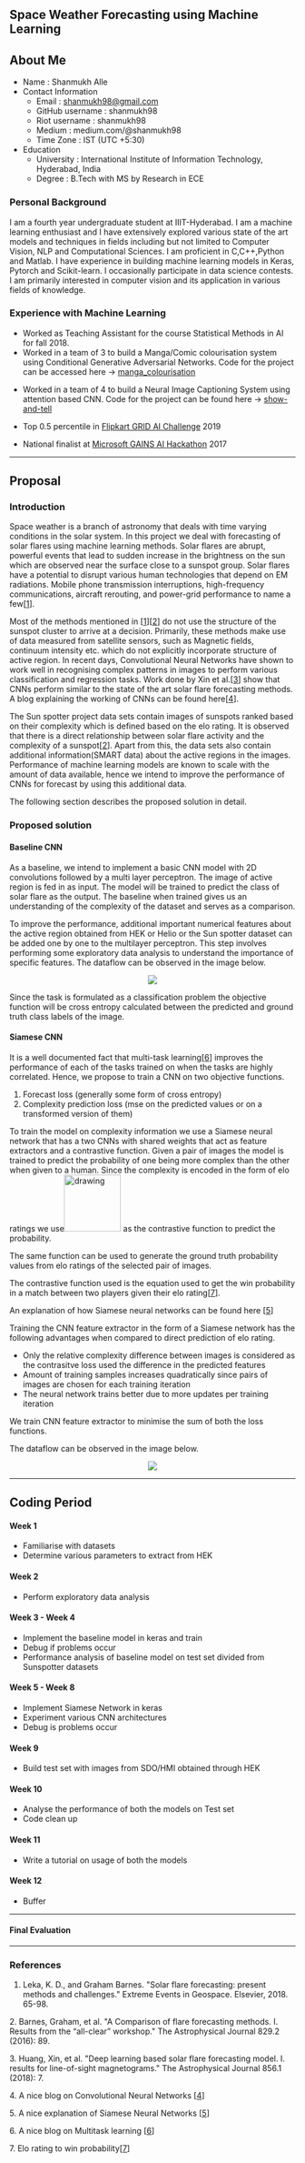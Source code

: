 ## Space Weather Forecasting using Machine Learning

## About Me
* Name : Shanmukh Alle
* Contact Information
    - Email : shanmukh98@gmail.com
    - GitHub username : shanmukh98
    - Riot username : shanmukh98
    - Medium : medium.com/@shanmukh98
    - Time Zone : IST (UTC +5:30)
* Education
    - University : International Institute of Information Technology, Hyderabad, India
    - Degree : B.Tech with MS by Research in ECE

### Personal Background
I am a fourth year undergraduate student at IIIT-Hyderabad. I am a machine learning enthusiast and I have extensively explored various state of the art models and techniques in fields including but not limited to Computer Vision, NLP and Computational Sciences. I am proficient in C,C++,Python and Matlab. I have experience in building machine learning models in  Keras, Pytorch and Scikit-learn. I occasionally participate in data science contests. I am primarily interested in computer vision and its application in various fields of knowledge.
### Experience with Machine Learning
* Worked as Teaching Assistant for the course Statistical Methods in AI for fall 2018.
* Worked in a team of 3 to build a Manga/Comic colourisation system using Conditional Generative Adversarial Networks. Code for the project can be accessed here -> [manga_colourisation]  

[manga_colourisation]: https://github.com/sudheerachary/Manga_Colorization
* Worked in a team of 4 to build a Neural Image Captioning System using attention based CNN. Code for the project can be found here -> [show-and-tell] 

[show-and-tell]: https://github.com/Saiteja-Reddy/Show-and-Tell

* Top 0.5 percentile in [Flipkart GRID AI Challenge] 2019 

[Flipkart GRID AI Challenge]: https://dare2compete.com/o/Flipkart-GRiD-Teach-The-Machines-2019-74928?utm_source=MailingList20&utm_medium=Mailer&utm_campaign=FlipkartGrid

* National finalist at [Microsoft GAINS AI Hackathon] 2017

[Microsoft GAINS AI Hackathon]: https://allevents.in/hyderabad/gains-ai-hackathon/290290021463159
___
## Proposal
### Introduction
Space weather is a branch of astronomy that deals with time varying conditions in the solar system. In this project we deal with forecasting of solar flares using machine learning methods. Solar flares are abrupt, powerful events that lead to sudden increase in the brightness on the sun which are observed near the surface close to a sunspot group. Solar flares have a potential to disrupt various human technologies that depend on EM radiations. Mobile phone
transmission interruptions, high-frequency communications, aircraft rerouting, and power-grid performance to name a few[[1]].

 Most of the methods mentioned in [[1]][[2]] do not use the structure of the sunspot cluster to arrive at a decision. Primarily, these methods make use of data measured from satellite sensors, such as Magnetic fields, continuum intensity etc. which do not explicitly incorporate structure of active region. In recent days, Convolutional Neural Networks have shown to work well in recognising complex patterns in images to perform various classification and regression tasks. Work done by Xin et al.[[3]] show that CNNs perform similar to the state of the art solar flare forecasting methods. A blog explaining the working of CNNs can be found here[[4]].
 
 The Sun spotter project data sets contain images of sunspots ranked based on their complexity which is defined based on the elo rating. It is observed that there is a direct relationship between solar flare activity and the complexity of a sunspot[[2]]. Apart from this, the data sets also contain additional information(SMART data) about the active regions in the images. Performance of machine learning models are known to scale with the amount of data available, hence we intend to improve the performance of CNNs for forecast by using this additional data. 

The following section describes the proposed solution in detail. 

### Proposed solution

#### Baseline CNN
As a baseline, we intend to implement a basic CNN model with 2D convolutions followed by a multi layer perceptron. The image of active region is fed in as input. The model will be trained to predict the class of solar flare as the output. The baseline when trained gives us an understanding of the complexity of the dataset and serves as a comparison. 

To improve the performance, additional important numerical features about the active region obtained from HEK or Helio or the Sun spotter dataset can be added one by one to the multilayer perceptron. This step involves performing some exploratory data analysis to understand the importance of specific features.
The dataflow can be observed in the image below.
<div style="text-align:center"><img src="https://researchweb.iiit.ac.in/~shanmukh.alle/images/1.jpg" /></div>


Since the task is formulated as a classification problem the objective function will be cross entropy calculated between the predicted and ground truth class labels of the image.
#### Siamese CNN
It is a well documented fact that multi-task learning[[6]] improves the performance of each of the tasks trained on when the tasks are highly correlated.
Hence, we propose to train a CNN on two objective functions. 
1. Forecast loss (generally some form of cross entropy) 
2. Complexity prediction loss (mse on the predicted values or on a transformed version of them)

To train the model on complexity information we use a Siamese neural network that has a two CNNs with shared weights that act as feature extractors and a contrastive function. Given a pair of images the model is trained to predict the probability of one being more complex than the other when given to a human. Since the complexity is encoded in the form of elo ratings we use<img src="https://researchweb.iiit.ac.in/~shanmukh.alle/images/3.png" alt="drawing" width="100"/> as the contrastive function to predict the probability.

The same function can be used to generate the ground truth probability values from elo ratings of the selected pair of images. 

The contrastive function used is the equation used to get the win probability in a match between two players given their elo rating[[7]]. 

An explanation of how Siamese neural networks can be found here [[5]]

Training the CNN feature extractor in the form of a Siamese network has the following advantages when compared to direct prediction of elo rating.
* Only the relative complexity difference between images is considered as the contrasitve loss used the difference in the predicted features
* Amount of training samples increases quadratically since pairs of images are chosen for each training iteration
* The neural network trains better due to more updates per training iteration

We train CNN feature extractor to minimise the sum of both the loss functions.

The dataflow can be observed in the image below.

<div style="text-align:center"><img src="https://researchweb.iiit.ac.in/~shanmukh.alle/images/2.jpg" /></div>


___
## Coding Period


#### Week 1
- Familiarise with datasets
- Determine various parameters to extract from HEK

#### Week 2
- Perform exploratory data analysis

#### Week 3 - Week 4
- Implement the baseline model in keras and train
- Debug if problems occur
- Performance analysis of baseline model on test set divided from Sunspotter datasets

#### Week 5 - Week 8
- Implement Siamese Network in keras
- Experiment various CNN architectures
- Debug is problems occur

#### Week 9
- Build test set with images from SDO/HMI obtained through HEK

#### Week 10
- Analyse the performance of both the models on Test set
- Code clean up

#### Week 11
- Write a tutorial on usage of both the models

#### Week 12
- Buffer 
___
#### Final Evaluation
___
### References
[1]: https://www.sciencedirect.com/science/article/pii/B9780128127001000030
1. Leka, K. D., and Graham Barnes. "Solar flare forecasting: present methods and challenges." Extreme Events in Geospace. Elsevier, 2018. 65-98.

[2]: https://iopscience.iop.org/article/10.3847/0004-637X/829/2/89/meta
2. Barnes, Graham, et al. "A Comparison of flare forecasting methods. I. Results from the “all-clear” workshop." The Astrophysical Journal 829.2 (2016): 89.

[3]: https://iopscience.iop.org/article/10.3847/1538-4357/aaae00/pdf
3. Huang, Xin, et al. "Deep learning based solar flare forecasting model. I. results for line-of-sight magnetograms." The Astrophysical Journal 856.1 (2018): 7.

[4]: https://skymind.ai/wiki/convolutional-network
4. A nice blog on Convolutional Neural Networks [[4]]

[5]: https://qr.ae/TWISUG
5. A nice explanation of Siamese Neural Networks [[5]]

[6]: https://towardsdatascience.com/multitask-learning-teach-your-ai-more-to-make-it-better-dde116c2cd40
6. A nice blog on Multitask learning [[6]]

[7]: https://www.geeksforgeeks.org/elo-rating-algorithm/
7. Elo rating to win probability[[7]]
